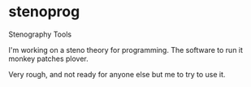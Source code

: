 # stenoprog
Stenography Tools

I'm working on a steno theory for programming.
The software to run it monkey patches plover.

Very rough, and not ready for anyone else but me to try to use it.
